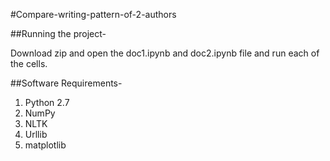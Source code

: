 #Compare-writing-pattern-of-2-authors

##Running the project-

Download zip and open the doc1.ipynb and doc2.ipynb file and run each of the cells.

##Software Requirements-

1) Python 2.7
2) NumPy
3) NLTK
4) Urllib
5) matplotlib
